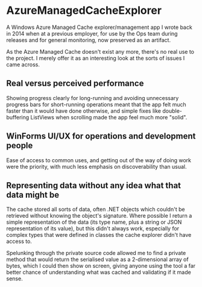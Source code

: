 # AzureManagedCacheExplorer

A Windows Azure Managed Cache explorer/management app I wrote back in 2014 when at a previous employer, for use by the Ops team during releases and for general monitoring, now preserved as an artifact.

As the Azure Managed Cache doesn't exist any more, there's no real use to the project. I merely offer it as an interesting look at the sorts of issues I came across.

## Real versus perceived performance

Showing progress clearly for long-running and avoiding unnecessary progress bars for short-running operations meant that the app felt much faster than it would have done otherwise, and simple fixes like double-buffering ListViews when scrolling made the app feel much more "solid".

## WinForms UI/UX for operations and development people

Ease of access to common uses, and getting out of the way of doing work were the priority, with much  less emphasis on discoverability than usual.

## Representing data without any idea what that data might be

The cache stored all sorts of data, often .NET objects which couldn't be retrieved without knowing the object's signature. Where possible I return a simple representation of the data (its type name, plus a string or JSON representation of its value), but this didn't always work, especially for complex types that were defined in classes the cache explorer didn't have access to.

Spelunking through the private source code allowed me to find a private method that would return the serialised value as a 2-dimensional array of bytes,  which I could then show on screen, giving anyone using the tool a far better chance of understanding what was cached and validating if it made sense.